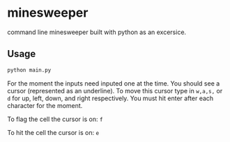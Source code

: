 # minesweeper
command line minesweeper built with python as an excersice. 

## Usage

```bash
python main.py
```

For the moment the inputs need inputed one at the time. You should see a cursor (represented as an underline). To move this cursor type in ```w,a,s,``` or ```d``` for up, left, down, and right respectively. You must hit enter after each character for the moment.

To flag the cell the cursor is on: ```f```

To hit the cell the cursor is on: ```e```
